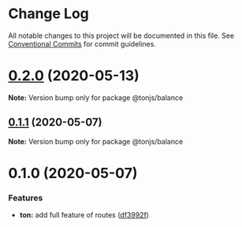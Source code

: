 # Change Log

All notable changes to this project will be documented in this file.
See [Conventional Commits](https://conventionalcommits.org) for commit guidelines.

# [0.2.0](https://github.com/AllJointTW/TonJS/compare/v0.1.2...v0.2.0) (2020-05-13)

**Note:** Version bump only for package @tonjs/balance

## [0.1.1](https://github.com/AllJointTW/TonJS/compare/v0.1.0...v0.1.1) (2020-05-07)

**Note:** Version bump only for package @tonjs/balance

# 0.1.0 (2020-05-07)

### Features

- **ton:** add full feature of routes ([df3992f](https://github.com/AllJointTW/TonJS/commit/df3992fc9648365d8552a1146948818f6e3a1387))
